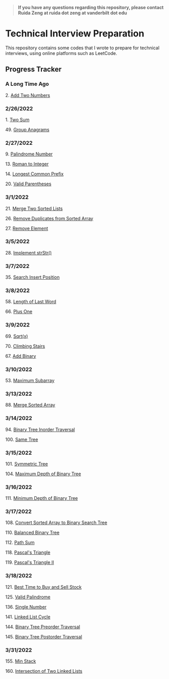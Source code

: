 >**If you have any questions regarding this repository, please contact Ruida Zeng at ruida dot zeng at vanderbilt dot edu**

# Technical Interview Preparation
This repository contains some codes that I wrote to prepare for technical interviews, using online platforms such as LeetCode.

## Progress Tracker

### A Long Time Ago
2\. [Add Two Numbers](LeetCode/addtwonumbers.cpp)

### 2/26/2022
1\. [Two Sum](twosum.py)

49\. [Group Anagrams](LeetCode/groupanagrams.py)

### 2/27/2022
9\. [Palindrome Number](LeetCode/palindromnumber.py)

13\. [Roman to Integer](LeetCode/romantointeger.py)

14\. [Longest Common Prefix](LeetCode/longestcommonprefix.py)

20\. [Valid Parentheses](LeetCode/validparentheses.cpp)

### 3/1/2022
21\. [Merge Two Sorted Lists](LeetCode/mergetwosortedlists.cpp)

26\. [Remove Duplicates from Sorted Array](LeetCode/removeduplicatesfromsortedarray.py)

27\. [Remove Element](LeetCode/removeelement.py)

### 3/5/2022
28\. [Implement strStr()](LeetCode/implementstrstr.py)

### 3/7/2022
35\. [Search Insert Position](LeetCode/searchinsertposition.py)

### 3/8/2022
58\. [Length of Last Word](LeetCode/lengthoflastword.py)

66\. [Plus One](LeetCode/plusone.py)

### 3/9/2022
69\. [Sqrt(x)](LeetCode/sqrtx.py)

70\. [Climbing Stairs](LeetCode/climbingstairs.py)

67\. [Add Binary](LeetCode/addbinary.py)

### 3/10/2022
53\. [Maximum Subarray](LeetCode/maximumsubarray.py)

### 3/13/2022
88\. [Merge Sorted Array](LeetCode/mergesortedarray.py)

### 3/14/2022
94\. [Binary Tree Inorder Traversal](LeetCode/binarytreeinordertraversal.cpp)

100\. [Same Tree](LeetCode/sametree.cpp)

### 3/15/2022
101\. [Symmetric Tree](LeetCode/symmetrictree.cpp)

104\. [Maximum Depth of Binary Tree](LeetCode/maximumdepthofbinarytree.cpp)

### 3/16/2022
111\. [Minimum Depth of Binary Tree](LeetCode/minimumdepthofbinarytree.cpp)

### 3/17/2022
108\. [Convert Sorted Array to Binary Search Tree](LeetCode/convertsortedarraytobinarysearchtree.cpp)

110\. [Balanced Binary Tree](LeetCode/balancedbinarytree.cpp)

112\. [Path Sum](LeetCode/pathsum.cpp)

118\. [Pascal's Triangle](LeetCode/pascalstriangle.py)

119\. [Pascal's Triangle II](LeetCode/pascalstriangleii.py)

### 3/18/2022
121\. [Best Time to Buy and Sell Stock](LeetCode/besttimetobuyandsellstock.py)

125\. [Valid Palindrome](LeetCode/validpalindrome.py)

136\. [Single Number](LeetCode/singlenumber.py)

141\. [Linked List Cycle](LeetCode/linkedlistcycle.cpp)

144\. [Binary Tree Preorder Traversal](LeetCode/binarytreepreordertraversal.cpp)

145\. [Binary Tree Postorder Traversal](LeetCode/binarytreepostordertraversal.cpp)

### 3/31/2022
155\. [Min Stack](LeetCode/minstack.cpp)

160\. [Intersection of Two Linked Lists](LeetCode/intersectionoftwolinkedlists.cpp)




